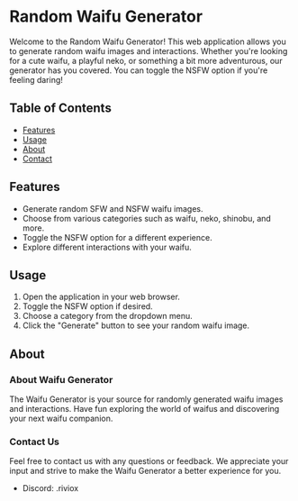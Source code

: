 # Random Waifu Generator

Welcome to the Random Waifu Generator! This web application allows you to generate random waifu images and interactions. Whether you're looking for a cute waifu, a playful neko, or something a bit more adventurous, our generator has you covered. You can toggle the NSFW option if you're feeling daring!

## Table of Contents

- [Features](#features)
- [Usage](#usage)
- [About](#about)
- [Contact](#contact)

## Features

- Generate random SFW and NSFW waifu images.
- Choose from various categories such as waifu, neko, shinobu, and more.
- Toggle the NSFW option for a different experience.
- Explore different interactions with your waifu.

## Usage

1. Open the application in your web browser.
2. Toggle the NSFW option if desired.
3. Choose a category from the dropdown menu.
4. Click the "Generate" button to see your random waifu image.

## About

### About Waifu Generator

The Waifu Generator is your source for randomly generated waifu images and interactions. Have fun exploring the world of waifus and discovering your next waifu companion.

### Contact Us

Feel free to contact us with any questions or feedback. We appreciate your input and strive to make the Waifu Generator a better experience for you.

- Discord: .riviox


